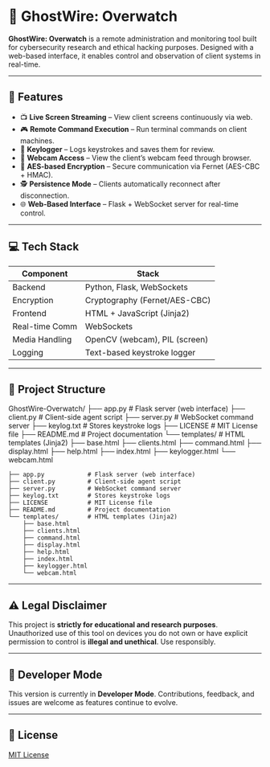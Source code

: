 # 👻 GhostWire: Overwatch

**GhostWire: Overwatch** is a remote administration and monitoring tool built for cybersecurity research and ethical hacking purposes. Designed with a web-based interface, it enables control and observation of client systems in real-time.

---

## 🧠 Features

- 📺 **Live Screen Streaming** – View client screens continuously via web.
- 🎮 **Remote Command Execution** – Run terminal commands on client machines.
- 🧠 **Keylogger** – Logs keystrokes and saves them for review.
- 🎥 **Webcam Access** – View the client’s webcam feed through browser.
- 🔐 **AES-based Encryption** – Secure communication via Fernet (AES-CBC + HMAC).
- 🕵️ **Persistence Mode** – Clients automatically reconnect after disconnection.
- 🌐 **Web-Based Interface** – Flask + WebSocket server for real-time control.

---

## 💻 Tech Stack

| Component       | Stack                          |
|----------------|----------------------------------|
| Backend         | Python, Flask, WebSockets        |
| Encryption      | Cryptography (Fernet/AES-CBC)    |
| Frontend        | HTML + JavaScript (Jinja2)       |
| Real-time Comm  | WebSockets                       |
| Media Handling  | OpenCV (webcam), PIL (screen)    |
| Logging         | Text-based keystroke logger      |

---

## 📂 Project Structure

GhostWire-Overwatch/
├── app.py # Flask server (web interface)
├── client.py # Client-side agent script
├── server.py # WebSocket command server
├── keylog.txt # Stores keystroke logs
├── LICENSE # MIT License file
├── README.md # Project documentation
└── templates/ # HTML templates (Jinja2)
├── base.html
├── clients.html
├── command.html
├── display.html
├── help.html
├── index.html
├── keylogger.html
└── webcam.html
``` GhostWire-Overwatch/
├── app.py            # Flask server (web interface)
├── client.py         # Client-side agent script
├── server.py         # WebSocket command server
├── keylog.txt        # Stores keystroke logs
├── LICENSE           # MIT License file
├── README.md         # Project documentation
└── templates/        # HTML templates (Jinja2)
    ├── base.html
    ├── clients.html
    ├── command.html
    ├── display.html
    ├── help.html
    ├── index.html
    ├── keylogger.html
    └── webcam.html
```
---

## ⚠️ Legal Disclaimer

This project is **strictly for educational and research purposes**. Unauthorized use of this tool on devices you do not own or have explicit permission to control is **illegal and unethical**. Use responsibly.

---

## 🚀 Developer Mode

This version is currently in **Developer Mode**. Contributions, feedback, and issues are welcome as features continue to evolve.

---

## 📜 License

[MIT License](./LICENSE)
